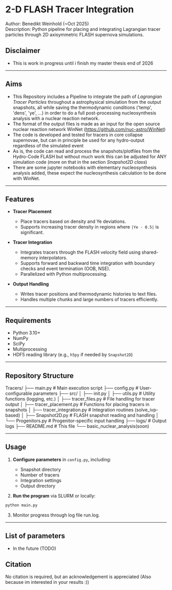 # 2-D FLASH Tracer Integration

Author: Benedikt Weinhold (~Oct 2025)  
Description: Python pipeline for placing and integrating Lagrangian tracer particles through 2D axisymmetric FLASH supernova simulations.  

## Disclaimer
  -  This is work in progress until i finish my master thesis end of 2026
---

## Aims
  - This  Repository includes a Pipeline to integrate the path of *Lagrangian Tracer Particles* throughout a astrophysical simulation from the output snapshots,
      all while saving the thermodynamic conditions ('temp', 'dens', 'ye', ...) in order to do a full post-processing nucleosynthesis analysis with a nuclear reaction network.
  - The format of the output files is made as an input for the open source nuclear reaction network WinNet (https://github.com/nuc-astro/WinNet)
  - The code is developed and tested for tracers in core collapse supernovae, but can in principle be used for any hydro-output regardless of the simulated event
  - As is, the code can read  and process the snapshots/plotfiles from the Hydro-Code FLASH but without much work this can be adjusted for ANY simulation code
     (more on that in the section *Snapshot2D class*)
  - There are some jupyter notebooks with elementary nucleosynthesis analysis added, these expect the nucleosynthesis calculation to be done with WinNet.

---

## Features

- **Tracer Placement**  
  - Place tracers based on density and Ye deviations.  
  - Supports increasing tracer density in regions where `|Ye - 0.5|` is significant.  

- **Tracer Integration**  
  - Integrates tracers through the FLASH velocity field using shared-memory interpolators.  
  - Supports forward and backward time integration with boundary checks and event termination (OOB, NSE).  
  - Parallelized with Python multiprocessing.  

- **Output Handling**  
  - Writes tracer positions and thermodynamic histories to text files.  
  - Handles multiple chunks and large numbers of tracers efficiently.  

---

## Requirements

- Python 3.10+  
- NumPy  
- SciPy  
- Multiprocessing  
- HDF5 reading library (e.g., `h5py` if needed by `Snapshot2D`)  

---

## Repository Structure

Tracers/
├── main.py # Main execution script
├── config.py # User-configurable parameters
├── src/
│ ├── init.py
│ ├── utils.py # Utility functions (logging, etc.)
│ ├── tracer_files.py # File handling for tracer output
│ ├── tracer_placement.py # Functions for placing tracers in snapshots
│ ├── tracer_integration.py # Integration routines (solve_ivp-based)
│ ├── Snapshot2D.py # FLASH snapshot reading and handling
│ └── Progenitors.py # Progenitor-specific input handling
├── logs/ # Output logs
├── README.md # This file
└── basic_nuclear_analysis(soon)

---

## Usage

1. **Configure parameters** in `config.py`, including:
   - Snapshot directory
   - Number of tracers
   - Integration settings
   - Output directory  

2. **Run the program** via SLURM or locally:
```bash
python main.py
```
3. Monitor progress through log file run.log.

---
## List of parameters
  - In the future (TODO)

## Citation

No citation is required, but an acknowledgement is appreciated (Also because im interested in your results :))
